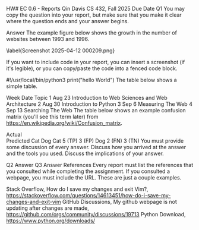 HW# EC 0.6 - Reports
Qin Davis
CS 432, Fall 2025
Due Date
Q1
You may copy the question into your report, but make sure that you make it clear where the question ends and your answer begins.

Answer
The example figure below shows the growth in the number of websites between 1993 and 1996.

\label{Screenshot 2025-04-12 000209.png}

If you want to include code in your report, you can insert a screenshot (if it's legible), or you can copy/paste the code into a fenced code block.

#!/usr/local/bin/python3
print("hello World")
The table below shows a simple table.

Week	Date	Topic
1  Aug 23  Introduction to Web Sciences and Web Architecture 
2  Aug 30	Introduction to Python
3  Sep 6	Measuring The Web
4  Sep 13 Searching The Web
The table below shows an example confusion matrix (you'll see this term later) from https://en.wikipedia.org/wiki/Confusion_matrix.

Actual	
Predicted		Cat	Dog
Cat	5 (TP)	3 (FP)
Dog	2 (FN)	3 (TN)
You must provide some discussion of every answer. Discuss how you arrived at the answer and the tools you used. Discuss the implications of your answer.

Q2
Answer
Q3
Answer
References
Every report must list the references that you consulted while completing the assignment. If you consulted a webpage, you must include the URL. These are just a couple examples.

Stack Overflow, How do I save my changes and exit Vim?, https://stackoverflow.com/questions/14613451/how-do-i-save-my-changes-and-exit-vim
GitHub Discussions, My github webpage is not updating after changes are made, https://github.com/orgs/community/discussions/19713
Python Download, https://www.python.org/downloads/
